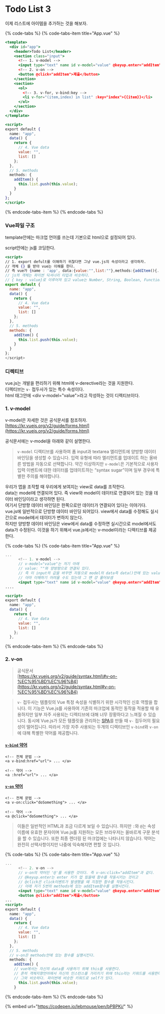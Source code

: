 # Todo List 3

이제 리스트에 아이템을 추가하는 것을 해보자.

{% code-tabs %}
{% code-tabs-item title="App.vue" %}
```jsx
<template>
  <div id="app">
    <header>Todo List</header>
    <section class="input">
      <!-- 1. v-model -->
      <input type="text" name id v-model="value" @keyup.enter="addItem">
      <!-- 2. v-on -->
      <button @click="addItem">제출</button>
    </section>
    <section>
      <ol>
        <!-- 3. v-for, v-bind:key -->
        <li v-for="(item,index) in list" :key="index">{{item}}</li>
      </ol>
    </section>
  </div>
</template>

<script>
export default {
  name: "app",
  data() {
    return {
      // 4. Vue data
      value: "",
      list: []
    };
  },
  // 5. methods
  methods: {
    addItem() {
      this.list.push(this.value);
    }
  }
};
</script>
```
{% endcode-tabs-item %}
{% endcode-tabs %}

### Vue파일 구조

template안에는 마크업 언어를 쓰는데 기본으로 html으로 설정되어 있다.

script안에는 js를 코딩한다. 

```jsx
<script>
// 1. export defult를 이해하기 귀찮다면 그냥 vue.js의 속성이라고 생각하자.
// 객체 {} 를 받아 vue는 이해를 한다. 
// 즉 vue가 {name : 'app', data:{value:"",list:""},methods:{addItem(){...}}라는 객체를 받는 것이다.
// js의 객체는 파이썬 딕셔너리 타입과 비슷하다.
// { key : value}로 이루어져 있고 value는 Number, String, Boolean, Function, Object의 타입이 될 수 있다.
export default {
  name: "app",
  data() {
    return {
      // 4. Vue data
      value: "",
      list: []
    };
  },
  // 5. methods
  methods: {
    addItem() {
      this.list.push(this.value);
    }
  }
};
</script>
```

### 디렉티브 

vue.js는 개발을 편리하기 위해 html에 v-derective라는 것을 지원한다.     
디렉티브는 `v-` 접두사가 있는 특수 속성이다.   
html 태그안에 &lt;div v-model="value"&gt;라고 작성하는 것이 디렉티브이다.

### 1. v-model

v-model은 자세한 것은 공식문서를 참조하자.  
[https://kr.vuejs.org/v2/guide/forms.html](https://kr.vuejs.org/v2/guide/forms.html)

공식문서에는 v-model을 아래와 같이 설명한다.

> `v-model` 디렉티브를 사용하여 폼 input과 textarea 엘리먼트에 양방향 데이터 바인딩을 생성할 수 있습니다. 입력 유형에 따라 엘리먼트를 업데이트 하는 올바른 방법을 자동으로 선택합니다. 약간 이상하지만 `v-model`은 기본적으로 사용자 입력 이벤트에 대한 데이터를 업데이트하는 “syntax sugar”이며 일부 경우에 특별한 주의를 해야합니다.

우리가 앱을 조작할 때 우리에게 보여지는 view로 data를 조작한다.   
data는 model에 연결되어 있다. 즉 view와 model이 데이터로 연결되어 있는 것을 데이터 바인딩이라고 생각하면 된다.  
여기서 단방향 데이터 바인딩은 한쪽으로만 데이터가 연결되어 있다는 이야기다.  
vue.js에 일반적으로 단방향 데이터 바인딩 되어있다. view에서 data를 수정해도 실시간으로 model에서 데이터가 변하지 않는다.  
하지만 양방향 데이터 바인딩은 view에서 data를 수정하면 실시간으로 model에서도 data가 수정된다. 이것을 하기 위해서 vue.js에서는 v-model이라는 디렉티브를 제공한다.



{% code-tabs %}
{% code-tabs-item title="App.vue" %}
```jsx
...
      <!-- 1. v-model -->
      // v-model="value"는 저기 아래 
      // value: ""와 양방향으로 연결되 있다.
      // 즉 이 input의 값을 바꾸면 자동으로 model의 data즉 data()안에 있는 value도 바뀌게 된다.
      // 아마 이해하기 어려울 수도 있는데 그 떈 걍 물어보셈
      <input type="text" name id v-model="value" @keyup.enter="addItem">
....      

<script>
export default {
  name: "app",
  data() {
    return {
      // 4. Vue data
      value: "",
      list: []
    };
  },
```
{% endcode-tabs-item %}
{% endcode-tabs %}



### 2. v-on

> 공식문서  
> [https://kr.vuejs.org/v2/guide/syntax.html\#v-on-%EC%95%BD%EC%96%B4](https://kr.vuejs.org/v2/guide/syntax.html#v-on-%EC%95%BD%EC%96%B4)

> `v-` 접두사는 템플릿의 Vue 특정 속성을 식별하기 위한 시각적인 신호 역할을 합니다. 이 기능은 Vue.js를 사용하여 기존의 마크업에 동적인 동작을 적용할 때 유용하지만 일부 자주 사용되는 디렉티브에 대해 너무 장황하다고 느껴질 수 있습니다. 동시에 Vue.js가 모든 템플릿을 관리하는 [SPA](https://en.wikipedia.org/wiki/Single-page_application)를 만들 때 `v-` 접두어의 필요성이 떨어집니다. 따라서 가장 자주 사용되는 두개의 디렉티브인 `v-bind`와 `v-on`에 대해 특별한 약어를 제공합니다.

#### [`v-bind` 약어](https://kr.vuejs.org/v2/guide/syntax.html#v-bind-%EC%95%BD%EC%96%B4) <a id="v-bind-&#xC57D;&#xC5B4;"></a>

```markup
<!-- 전체 문법 -->
<a v-bind:href="url"> ... </a>

<!-- 약어 -->
<a :href="url"> ... </a>
```

#### [`v-on` 약어](https://kr.vuejs.org/v2/guide/syntax.html#v-on-%EC%95%BD%EC%96%B4) <a id="v-on-&#xC57D;&#xC5B4;"></a>

```markup
<!-- 전체 문법 -->
<a v-on:click="doSomething"> ... </a>

<!-- 약어 -->
<a @click="doSomething"> ... </a>
```

> 이들은 일반적인 HTML과 조금 다르게 보일 수 있습니다. 하지만 `:`와 `@`는 속성 이름에 유효한 문자이며 Vue.js를 지원하는 모든 브라우저는 올바르게 구문 분석을 할 수 있습니다. 또한 최종 렌더링 된 마크업에는 나타나지 않습니다. 약어는 완전히 선택사항이지만 나중에 익숙해지면 편할 것 입니다.

{% code-tabs %}
{% code-tabs-item title="App.vue" %}
```jsx
...
      <!-- 2. v-on -->
      // v-on의 약어인 '@'를 사용한 것이다. 즉 v-on:click="addItem"과 같다.
      // @keyup.enter는 enter 키가 업 됬을때 함수를 작동시키는 것이고
      // @click은 click이벤트가 발생했을 때 지정한 함수를 작동시킨다.
      // 아래 저기 5번의 methods에 있는 addItem함수를 실행시킨다.
      <input type="text" name id v-model="value" @keyup.enter="addItem">
      <button @click="addItem">제출</button>
...
<script>
export default {
  name: "app",
  data() {
    return {
      // 4. Vue data
      value: "",
      list: []
    };
  },
  // 5. methods
  // v-on은 methods안에 있는 함수를 실행시킨다.
  methods: {
    addItem() {
    // vue에서는 자신의 data를 사용하기 위해 this를 사용한다.
    // 흔히 객체지향언어에서 자신의 인스턴스를 가리키기 위애 this라는 키워드를 사용한다.
    // 그와 비슷하다. 파이썬에 비슷한 키워드로 self가 있다.
      this.list.push(this.value);
    }
```
{% endcode-tabs-item %}
{% endcode-tabs %}

{% embed url="https://codepen.io/lebmouse/pen/bPBPKj/" %}



